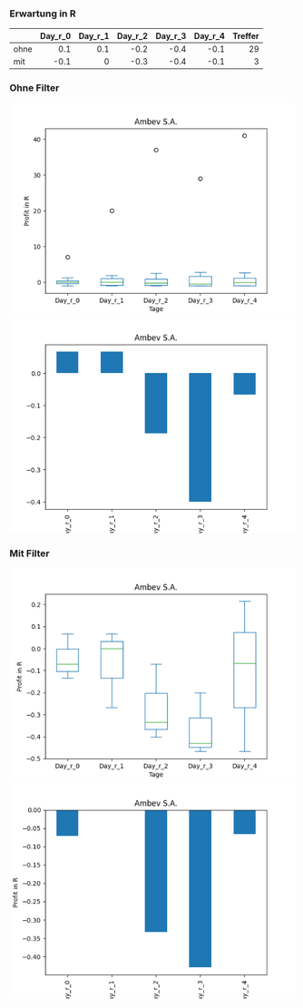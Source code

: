 ### Erwartung in R
|      |   Day_r_0 |   Day_r_1 |   Day_r_2 |   Day_r_3 |   Day_r_4 |   Treffer |
|:-----|----------:|----------:|----------:|----------:|----------:|----------:|
| ohne |       0.1 |       0.1 |      -0.2 |      -0.4 |      -0.1 |        29 |
| mit  |      -0.1 |       0   |      -0.3 |      -0.4 |      -0.1 |         3 |

### Ohne Filter
![image info](./data/ABEV_box_all.png)
![image info](./data/ABEV_median_all.png)

### Mit Filter
![image info](./data/ABEV_box_filtered.png)
![image info](./data/ABEV_median_filtered.png)